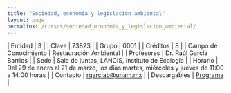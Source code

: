 ```yaml
---
title: "Sociedad, economía y legislación ambiental"
layout: page
permalink: /cursos/sociedad_economia_y_legislacion_ambiental/
---
```




| Entidad | 3 |
| Clave | 73823 |
| Grupo | 0001 |
| Créditos | 8 |
| Campo de Conocimiento | Restauración Ambiental |
| Profesores | Dr. Raúl García Barrios |
| Sede | Sala de juntas, LANCIS, Instituto de Ecología |
| Horario | Del 29 de enero al 21 de marzo, los días martes, miércoles y jueves de 11:00 a 14:00 horas |
| Contacto | <rgarciab@unam.mx> |
| Descargables |  [Programa](/assets/docs/cursos/sociedad_economia_legislacion_ambiental.pdf) |

